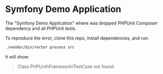 Symfony Demo Application
========================

The "Symfony Demo Application" where was dropped PHPUnit Composer dependency and all PHPUnit tests.

To reproduce the error, clone this repo, install dependencies, and run:

```bash
./vendor/bin/rector process src
```

It will show:

> Class PHPUnit\Framework\TestCase not found.
